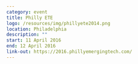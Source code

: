 ```yaml
---
category: event
title: Philly ETE
logo: /resources/img/phillyete2014.png
location: Philadelphia
description: ""
start: 11 April 2016
end: 12 April 2016
link-out: https://2016.phillyemergingtech.com/
---
```

